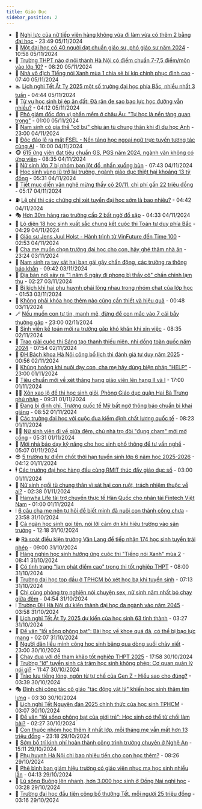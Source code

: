 ```yaml
---
title: Giáo Dục
sidebar_position: 2
---
```


<!-- dantri-giao-duc:START -->
- 🤡 [Nghị lực của nữ tiếp viên hàng không vừa đi làm vừa có thêm 2 bằng đại học](https://dantri.com.vn/giao-duc/nghi-luc-cua-nu-tiep-vien-hang-khong-vua-di-lam-vua-co-them-2-bang-dai-hoc-20241105225606805.htm) - 23:49 05/11/2024
- 🗽 [Một đại học có 40 người đạt chuẩn giáo sư, phó giáo sư năm 2024](https://dantri.com.vn/giao-duc/mot-dai-hoc-co-40-nguoi-dat-chuan-giao-su-pho-giao-su-nam-2024-20241105174252154.htm) - 10:58 05/11/2024
- 🚦 [Trường THPT nào ở nội thành Hà Nội có điểm chuẩn 7-7,5 điểm/môn vào lớp 10?](https://dantri.com.vn/giao-duc/truong-thpt-nao-o-noi-thanh-ha-noi-co-diem-chuan-7-75-diemmon-vao-lop-10-20241105151413575.htm) - 08:20 05/11/2024
- 🌋 [Nhà vô địch Tiếng nói Xanh mùa 1 chia sẻ bí kíp chinh phục đỉnh cao](https://dantri.com.vn/giao-duc/nha-vo-dich-tieng-noi-xanh-mua-1-chia-se-bi-kip-chinh-phuc-dinh-cao-20241105142925470.htm) - 07:40 05/11/2024
- 🏊 [Lịch nghỉ Tết Ất Tỵ 2025 một số trường đại học phía Bắc, nhiều nhất 3 tuần](https://dantri.com.vn/giao-duc/lich-nghi-tet-at-ty-2025-mot-so-truong-dai-hoc-phia-bac-nhieu-nhat-3-tuan-20241105112341153.htm) - 04:44 05/11/2024
- 🎃 [Từ vụ học sinh bị ép ăn đất: Đã răn đe sao bạo lực học đường vẫn nhiều?](https://dantri.com.vn/giao-duc/tu-vu-hoc-sinh-bi-ep-an-dat-da-ran-de-sao-bao-luc-hoc-duong-van-nhieu-20241105111249460.htm) - 04:12 05/11/2024
- 💄 [Phó giám đốc đơn vị phần mềm ở châu Âu: &quot;Tự học là nền tảng quan trọng&quot;](https://dantri.com.vn/giao-duc/pho-giam-doc-don-vi-phan-mem-o-chau-au-tu-hoc-la-nen-tang-quan-trong-20241104222456141.htm) - 01:00 05/11/2024
- 🦅 [Nam sinh có gia thế &quot;cỡ bự&quot; chịu án tù chung thân khi đi du học Anh](https://dantri.com.vn/giao-duc/nam-sinh-co-gia-the-co-bu-chiu-an-tu-chung-than-khi-di-du-hoc-anh-20241104115734812.htm) - 23:00 04/11/2024
- 🚦 [Độc đáo lễ ra mắt FSEL - Nền tảng học ngoại ngữ trực tuyến tương tác cùng AI](https://dantri.com.vn/giao-duc/doc-dao-le-ra-mat-fsel-nen-tang-hoc-ngoai-ngu-truc-tuyen-tuong-tac-cung-ai-20241104155006759.htm) - 10:00 04/11/2024
- 🐵 [615 ứng viên đạt tiêu chuẩn GS, PGS năm 2024, ngành văn không có ứng viên](https://dantri.com.vn/giao-duc/615-ung-vien-dat-tieu-chuan-gs-pgs-nam-2024-nganh-van-khong-co-ung-vien-20241104163006714.htm) - 08:35 04/11/2024
- 🐘 [Nữ sinh lớp 7 bị nhóm bạn lột đồ, nhấn xuống bùn](https://dantri.com.vn/giao-duc/nu-sinh-lop-7-bi-nhom-ban-lot-do-nhan-xuong-bun-20241104055245482.htm) - 07:43 04/11/2024
- 🦏 [Học sinh vùng lũ trở lại trường, ngành giáo dục thiệt hại khoảng 13 tỷ đồng](https://dantri.com.vn/giao-duc/hoc-sinh-vung-lu-tro-lai-truong-nganh-giao-duc-thiet-hai-khoang-13-ty-dong-20241104121750470.htm) - 05:31 04/11/2024
- 💼 [Tiết mục diễn văn nghệ mừng thầy cô 20/11, chi phí gần 22 triệu đồng](https://dantri.com.vn/giao-duc/tiet-muc-dien-van-nghe-mung-thay-co-2011-chi-phi-gan-22-trieu-dong-20241104113210225.htm) - 05:17 04/11/2024
- ⛽️ [Lệ phí thi các chứng chỉ xét tuyển đại học sớm là bao nhiêu?](https://dantri.com.vn/giao-duc/le-phi-thi-cac-chung-chi-xet-tuyen-dai-hoc-som-la-bao-nhieu-20241104112505894.htm) - 04:42 04/11/2024
- 🎭 [Hơn 30m hàng rào trường cấp 2 bất ngờ đổ sập](https://dantri.com.vn/giao-duc/hon-30m-hang-rao-truong-cap-2-bat-ngo-do-sap-20241104110749310.htm) - 04:33 04/11/2024
- 🎃 [Lộ diện 18 học sinh xuất sắc chung kết cuộc thi Toán tư duy phía Bắc](https://dantri.com.vn/giao-duc/lo-dien-18-hoc-sinh-xuat-sac-chung-ket-cuoc-thi-toan-tu-duy-phia-bac-20241104110252130.htm) - 04:29 04/11/2024
- 🚀 [Giáo sư Jens Juul Holst - Hành trình từ VinFuture đến Time 100](https://dantri.com.vn/giao-duc/giao-su-jens-juul-holst-hanh-trinh-tu-vinfuture-den-time-100-20241104094147647.htm) - 02:53 04/11/2024
- 👀 [Cha mẹ muốn chọn trường đại học cho con, hãy ghé thăm nhà ăn](https://dantri.com.vn/giao-duc/cha-me-muon-chon-truong-dai-hoc-cho-con-hay-ghe-tham-nha-an-20241103233834333.htm) - 23:24 03/11/2024
- 🌝 [Nam sinh ra tay sát hại bạn gái gây chấn động, các trường ra thông báo khẩn](https://dantri.com.vn/giao-duc/nam-sinh-ra-tay-sat-hai-ban-gai-gay-chan-dong-cac-truong-ra-thong-bao-khan-20241103161428764.htm) - 09:42 03/11/2024
- 🤗 [Địa bàn nơi xảy ra &quot;1 năm 6 ngày đi phong bì thầy cô&quot; chấn chỉnh lạm thu](https://dantri.com.vn/giao-duc/dia-ban-noi-xay-ra-1-nam-6-ngay-di-phong-bi-thay-co-chan-chinh-lam-thu-20241103090003603.htm) - 02:27 03/11/2024
- 🦄 [Bi kịch khi hai phụ huynh phải lòng nhau trong nhóm chat của lớp học](https://dantri.com.vn/giao-duc/bi-kich-khi-hai-phu-huynh-phai-long-nhau-trong-nhom-chat-cua-lop-hoc-20241102112957051.htm) - 01:53 03/11/2024
- 🦍 [Không phải khóa học thêm nào cũng cần thiết và hiệu quả](https://dantri.com.vn/giao-duc/khong-phai-khoa-hoc-them-nao-cung-can-thiet-va-hieu-qua-20241103073928863.htm) - 00:48 03/11/2024
- 🪄 [Nếu muốn con tự tin, mạnh mẽ, đừng để con mắc vào 7 cái bẫy thường gặp](https://dantri.com.vn/giao-duc/neu-muon-con-tu-tin-manh-me-dung-de-con-mac-vao-7-cai-bay-thuong-gap-20241028110053373.htm) - 23:00 02/11/2024
- 🦆 [Sinh viên kế toán mới ra trường gặp khó khăn khi xin việc](https://dantri.com.vn/giao-duc/sinh-vien-ke-toan-moi-ra-truong-gap-kho-khan-khi-xin-viec-20241101221214416.htm) - 08:35 02/11/2024
- 🚀 [Trao giải cuộc thi Sáng tạo thanh thiếu niên, nhi đồng toàn quốc năm 2024](https://dantri.com.vn/giao-duc/trao-giai-cuoc-thi-sang-tao-thanh-thieu-nien-nhi-dong-toan-quoc-nam-2024-20241102145437501.htm) - 07:54 02/11/2024
- 🦒 [ĐH Bách khoa Hà Nội công bố lịch thi đánh giá tư duy năm 2025](https://dantri.com.vn/giao-duc/dh-bach-khoa-ha-noi-cong-bo-lich-thi-danh-gia-tu-duy-nam-2025-20241101154357555.htm) - 00:56 02/11/2024
- 🤡 [Khủng hoảng khi nuôi dạy con, cha mẹ hãy dùng biện pháp &quot;HELP&quot;](https://dantri.com.vn/giao-duc/khung-hoang-khi-nuoi-day-con-cha-me-hay-dung-bien-phap-help-20241101091838610.htm) - 23:00 01/11/2024
- 🤔 [Tiêu chuẩn mới về xét thăng hạng giáo viên lên hạng II và I](https://dantri.com.vn/giao-duc/tieu-chuan-moi-ve-xet-thang-hang-giao-vien-len-hang-ii-va-i-20241101205946406.htm) - 17:00 01/11/2024
- 🧑‍💻 [Xôn xao lộ đề thi học sinh giỏi, Phòng Giáo dục quận Hai Bà Trưng phủ nhận](https://dantri.com.vn/giao-duc/xon-xao-lo-de-thi-hoc-sinh-gioi-phong-giao-duc-quan-hai-ba-trung-phu-nhan-20241030210618773.htm) - 09:31 01/11/2024
- 🤡 [Đang bị đình chỉ, Trường quốc tế Mỹ bất ngờ thông báo chuẩn bị khai giảng](https://dantri.com.vn/giao-duc/dang-bi-dinh-chi-truong-quoc-te-my-bat-ngo-thong-bao-chuan-bi-khai-giang-20241101154349520.htm) - 08:52 01/11/2024
- 🧠 [Các trường đại học với cuộc đua kiểm định chất lượng quốc tế](https://dantri.com.vn/giao-duc/cac-truong-dai-hoc-voi-cuoc-dua-kiem-dinh-chat-luong-quoc-te-20241101151830072.htm) - 08:23 01/11/2024
- 🧑‍💻 [Nữ sinh viên đi về giữa đêm, chủ nhà trọ đòi &quot;đụng chạm&quot; mới mở cổng](https://dantri.com.vn/giao-duc/nu-sinh-vien-di-ve-giua-dem-chu-nha-tro-doi-dung-cham-moi-mo-cong-20241101113642415.htm) - 05:31 01/11/2024
- 🧠 [Mời nhà báo dạy kỹ năng cho học sinh phổ thông để tư vấn nghề](https://dantri.com.vn/giao-duc/moi-nha-bao-day-ky-nang-cho-hoc-sinh-pho-thong-de-tu-van-nghe-20241101110022153.htm) - 05:07 01/11/2024
- 😎 [5 trường tư điểm chốt thời hạn tuyển sinh lớp 6 năm học 2025-2026](https://dantri.com.vn/giao-duc/5-truong-tu-diem-chot-thoi-han-tuyen-sinh-lop-6-nam-hoc-2025-2026-20241101105916241.htm) - 04:12 01/11/2024
- 🕴 [Các trường đại học hàng đầu cùng RMIT thúc đẩy giáo dục số](https://dantri.com.vn/giao-duc/cac-truong-dai-hoc-hang-dau-cung-rmit-thuc-day-giao-duc-so-20241101094257094.htm) - 03:00 01/11/2024
- 🧠 [Nữ sinh ngồi tù chung thân vì sát hại con ruột, trách nhiệm thuộc về ai?](https://dantri.com.vn/giao-duc/nu-sinh-ngoi-tu-chung-than-vi-sat-hai-con-ruot-trach-nhiem-thuoc-ve-ai-20241030162416315.htm) - 02:38 01/11/2024
- 🚀 [Hanwha Life tài trợ chuyến thực tế Hàn Quốc cho nhân tài Fintech Việt Nam](https://dantri.com.vn/giao-duc/hanwha-life-tai-tro-chuyen-thuc-te-han-quoc-cho-nhan-tai-fintech-viet-nam-20241031172902117.htm) - 01:00 01/11/2024
- 🕯 [6 câu cha mẹ nên tự hỏi để biết mình đã nuôi con thành công chưa](https://dantri.com.vn/giao-duc/6-cau-cha-me-nen-tu-hoi-de-biet-minh-da-nuoi-con-thanh-cong-chua-20241028175518717.htm) - 23:58 31/10/2024
- 🧰 [Cả ngàn học sinh gọi tên, nói lời cảm ơn khi hiệu trưởng vào sân trường](https://dantri.com.vn/giao-duc/ca-ngan-hoc-sinh-goi-ten-noi-loi-cam-on-khi-hieu-truong-vao-san-truong-20241031180349295.htm) - 12:18 31/10/2024
- ⛽️ [Rà soát điều kiện trường Văn Lang để tiếp nhận 174 học sinh tuyển trái phép](https://dantri.com.vn/giao-duc/ra-soat-dieu-kien-truong-van-lang-de-tiep-nhan-174-hoc-sinh-tuyen-trai-phep-20241031155116583.htm) - 09:00 31/10/2024
- 🤖 [Hàng nghìn học sinh hưởng ứng cuộc thi &quot;Tiếng nói Xanh&quot; mùa 2](https://dantri.com.vn/giao-duc/hang-nghin-hoc-sinh-huong-ung-cuoc-thi-tieng-noi-xanh-mua-2-20241031152558116.htm) - 08:41 31/10/2024
- 🦍 [Có tình trạng &quot;lạm phát điểm cao&quot; trong thi tốt nghiệp THPT](https://dantri.com.vn/giao-duc/co-tinh-trang-lam-phat-diem-cao-trong-thi-tot-nghiep-thpt-20241031151243027.htm) - 08:00 31/10/2024
- 🐘 [Trường đại học top đầu ở TPHCM bỏ xét học bạ khi tuyển sinh](https://dantri.com.vn/giao-duc/truong-dai-hoc-top-dau-o-tphcm-bo-xet-hoc-ba-khi-tuyen-sinh-20241031103502722.htm) - 07:13 31/10/2024
- 🌊 [Chị cùng phòng trọ nghiện nói chuyện sex, nữ sinh năm nhất bỏ chạy giữa đêm](https://dantri.com.vn/giao-duc/chi-cung-phong-tro-nghien-noi-chuyen-sex-nu-sinh-nam-nhat-bo-chay-giua-dem-20241031112239716.htm) - 04:54 31/10/2024
- 🕯 [Trường ĐH Hà Nội dự kiến thành đại học đa ngành vào năm 2045](https://dantri.com.vn/giao-duc/truong-dh-ha-noi-du-kien-thanh-dai-hoc-da-nganh-vao-nam-2045-20241031001126580.htm) - 03:58 31/10/2024
- 🐎 [Lịch nghỉ Tết Ất Tỵ 2025 dự kiến của học sinh 63 tỉnh thành](https://dantri.com.vn/giao-duc/lich-nghi-tet-at-ty-2025-du-kien-cua-hoc-sinh-63-tinh-thanh-20241031101839818.htm) - 03:27 31/10/2024
- 🐻 [Đề văn &quot;lối sống phông bạt&quot;: Bài học về khoe quá đà, có thể bị bạo lực mạng](https://dantri.com.vn/giao-duc/de-van-loi-song-phong-bat-bai-hoc-ve-khoe-qua-da-co-the-bi-bao-luc-mang-20241031084353475.htm) - 02:07 31/10/2024
- 🐎 [Người dân liều mình cõng học sinh băng qua dòng suối chảy xiết](https://dantri.com.vn/giao-duc/nguoi-dan-lieu-minh-cong-hoc-sinh-bang-qua-dong-suoi-chay-xiet-20241030170613656.htm) - 23:00 30/10/2024
- 🫣 [Chạy đua với đề tham khảo tốt nghiệp THPT 2025](https://dantri.com.vn/giao-duc/chay-dua-voi-de-tham-khao-tot-nghiep-thpt-2025-20241030232255229.htm) - 17:58 30/10/2024
- 🤭 [Trường &quot;lỡ&quot; tuyển sinh cả trăm học sinh không phép: Cơ quan quản lý nói gì?](https://dantri.com.vn/giao-duc/truong-lo-tuyen-sinh-ca-tram-hoc-sinh-khong-phep-co-quan-quan-ly-noi-gi-20241030184343510.htm) - 11:47 30/10/2024
- 🥳 [Trào lưu tiếng lóng, ngôn từ tự chế của Gen Z - Hiểu sao cho đúng?](https://dantri.com.vn/giao-duc/trao-luu-tieng-long-ngon-tu-tu-che-cua-gen-z-hieu-sao-cho-dung-20241029225748457.htm) - 03:39 30/10/2024
- 🎭 [Đình chỉ công tác cô giáo &quot;tác động vật lý&quot; khiến học sinh thâm tím lưng](https://dantri.com.vn/giao-duc/dinh-chi-cong-tac-co-giao-tac-dong-vat-ly-khien-hoc-sinh-tham-tim-lung-20241030092120588.htm) - 03:30 30/10/2024
- 🥸 [Lịch nghỉ Tết Nguyên đán 2025 chính thức của học sinh TPHCM](https://dantri.com.vn/giao-duc/lich-nghi-tet-nguyen-dan-2025-chinh-thuc-cua-hoc-sinh-tphcm-20241030095856144.htm) - 03:07 30/10/2024
- 🦣 [Đề văn &quot;lối sống phông bạt của giới trẻ&quot;: Học sinh có thể từ chối làm bài?](https://dantri.com.vn/giao-duc/de-van-loi-song-phong-bat-cua-gioi-tre-hoc-sinh-co-the-tu-choi-lam-bai-20241030092032287.htm) - 02:27 30/10/2024
- 🤔 [Con thuộc nhóm học thêm ít nhất lớp, mỗi tháng mẹ vẫn mất hơn 13 triệu đồng](https://dantri.com.vn/giao-duc/con-thuoc-nhom-hoc-them-it-nhat-lop-moi-thang-me-van-mat-hon-13-trieu-dong-20241030001307068.htm) - 23:18 29/10/2024
- 🦣 [Sớm bố trí kinh phí hoàn thành công trình trường chuyên ở Nghệ An](https://dantri.com.vn/giao-duc/som-bo-tri-kinh-phi-hoan-thanh-cong-trinh-truong-chuyen-o-nghe-an-20241029160314111.htm) - 15:11 29/10/2024
- 🐲 [Phụ huynh Hà Nội chi bao nhiêu tiền cho con học thêm?](https://dantri.com.vn/giao-duc/phu-huynh-ha-noi-chi-bao-nhieu-tien-cho-con-hoc-them-20241029151756158.htm) - 08:26 29/10/2024
- 🔭 [Phê bình ban giám hiệu trường có giáo viên nhục mạ học sinh nhiều lần](https://dantri.com.vn/giao-duc/phe-binh-ban-giam-hieu-truong-co-giao-vien-nhuc-ma-hoc-sinh-nhieu-lan-20241029084634834.htm) - 04:13 29/10/2024
- 🥷 [Lũ sông Buông lên nhanh, hơn 3.000 học sinh ở Đồng Nai nghỉ học](https://dantri.com.vn/giao-duc/lu-song-buong-len-nhanh-hon-3000-hoc-sinh-o-dong-nai-nghi-hoc-20241029093423538.htm) - 03:28 29/10/2024
- 🎊 [Trường đại học đầu tiên công bố thưởng Tết, mỗi người 25 triệu đồng](https://dantri.com.vn/giao-duc/truong-dai-hoc-dau-tien-cong-bo-thuong-tet-moi-nguoi-25-trieu-dong-20241029100029460.htm) - 03:16 29/10/2024<!-- dantri-giao-duc:END -->
